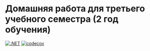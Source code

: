 # Домашняя работа для третьего учебного семестра (2 год обучения)

[![.NET](https://github.com/EgorVisheGor/dotnet-homeworks-2/actions/workflows/dotnet.yml/badge.svg?branch=HW1)](https://github.com/EgorVisheGor/dotnet-homeworks-2/actions/workflows/dotnet.yml)
[![codecov](https://codecov.io/gh/EgorVisheGor/dotnet-homeworks-2/branch/HW1/graph/badge.svg?token=27LX1Y1VWI)](https://codecov.io/gh/EgorVisheGor/dotnet-homeworks-2)